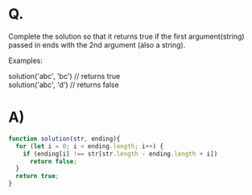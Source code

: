 # Q.
Complete the solution so that it returns true if the first argument(string) passed in ends with the 2nd argument (also a string).

Examples:

solution('abc', 'bc') // returns true\
solution('abc', 'd') // returns false

# A)
```js
function solution(str, ending){
  for (let i = 0; i < ending.length; i++) {
    if (ending[i] !== str[str.length - ending.length + i])
      return false;
  }
  return true;
}
```
